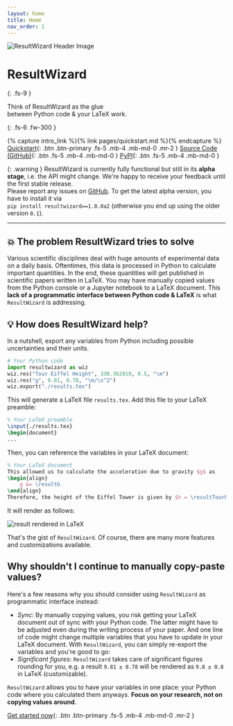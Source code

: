 ```yaml
---
layout: home
title: Home
nav_order: 1
---
```

<div>
    <img src="https://github.com/resultwizard/ResultWizard/assets/37160523/cf0ccf2c-f110-42a4-a6f6-5d29c51466b8"
        alt="ResultWizard Header Image">
</div>

# ResultWizard
{: .fs-9 }

Think of ResultWizard as the glue<br>
between Python code & your LaTeX work.
<!-- Intelligent interface between Python-computed values<br>and your LaTeX work. -->
{: .fs-6 .fw-300 }

{% capture intro_link %}{% link pages/quickstart.md %}{% endcapture %}
[Quickstart]({{intro_link}}){: .btn .btn-primary .fs-5 .mb-4 .mb-md-0 .mr-2 }
[Source Code (GitHub)](https://github.com/resultwizard/ResultWizard){: .btn .fs-5 .mb-4 .mb-md-0 }
[PyPI](https://pypi.org/project/resultwizard/){: .btn .fs-5 .mb-4 .mb-md-0 }


{: .warning }
ResultWizard is currently fully functional but still in its **alpha stage**, i.e. the API might change. We're happy to receive your feedback until the first stable release.
<br>Please report any issues on [GitHub](https://github.com/resultwizard/ResultWizard/issues). To get the latest alpha version, you have to install it via
<br>`pip install resultwizard==1.0.0a2` (otherwise you end up using the older version `0.1`).

---


## 💥 The problem ResultWizard tries to solve

Various scientific disciplines deal with huge amounts of experimental data on a daily basis. Oftentimes, this data is processed in Python to calculate important quantities. In the end, these quantities will get published in scientific papers written in LaTeX. You may have manually copied values from the Python console or a Jupyter notebook to a LaTeX document. This **lack of a programmatic interface between Python code & LaTeX** is what `ResultWizard` is addressing.

## 💡 How does ResultWizard help?

In a nutshell, export any variables from Python including possible uncertainties and their units.

```py
# Your Python code
import resultwizard as wiz
wiz.res("Tour Eiffel Height", 330.362019, 0.5, "\m")
wiz.res("g", 9.81, 0.78, "\m/\s^2")
wiz.export("./results.tex")
```

This will generate a LaTeX file `results.tex`. Add this file to your LaTeX preamble:

```latex
% Your LaTeX preamble
\input{./results.tex}
\begin{document}
...
```

Then, you can reference the variables in your LaTeX document:

```latex
% Your LaTeX document
This allowed us to calculate the acceleration due to gravity $g$ as
\begin{align}
    g &= \resultG
\end{align}
Therefore, the height of the Eiffel Tower is given by $h = \resultTourEiffelHeight$.
```

It will render as follows:

![result rendered in LaTeX](https://github.com/resultwizard/ResultWizard/assets/37160523/d2b5fcce-fa99-4b6f-b32a-26125e5c6d9b)


That's the gist of `ResultWizard`. Of course, there are many more features and customizations available.


## Why shouldn't I continue to manually copy-paste values?

Here's a few reasons why you should consider using `ResultWizard` as programmatic interface instead:

- _Sync_: By manually copying values, you risk getting your LaTeX document out of sync with your Python code. The latter might have to be adjusted even during the writing process of your paper. And one line of code might change multiple variables that you have to update in your LaTeX document. With `ResultWizard`, you can simply re-export the variables and you're good to go:
- _Significant figures_: `ResultWizard` takes care of significant figures rounding for you, e.g. a result `9.81 ± 0.78` will be rendered as `9.8 ± 0.8` in LaTeX (customizable).

`ResultWizard` allows you to have your variables in one place: your Python code where you calculated them anyways. **Focus on your research, not on copying values around**. 

[Get started now]({{intro_link}}){: .btn .btn-primary .fs-5 .mb-4 .mb-md-0 .mr-2 }

